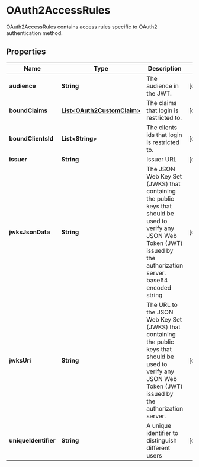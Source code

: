 

# OAuth2AccessRules

OAuth2AccessRules contains access rules specific to OAuth2 authentication method.

## Properties

Name | Type | Description | Notes
------------ | ------------- | ------------- | -------------
**audience** | **String** | The audience in the JWT. |  [optional]
**boundClaims** | [**List&lt;OAuth2CustomClaim&gt;**](OAuth2CustomClaim.md) | The claims that login is restricted to. |  [optional]
**boundClientsId** | **List&lt;String&gt;** | The clients ids that login is restricted to. |  [optional]
**issuer** | **String** | Issuer URL |  [optional]
**jwksJsonData** | **String** | The JSON Web Key Set (JWKS) that containing the public keys that should be used to verify any JSON Web Token (JWT) issued by the authorization server. base64 encoded string |  [optional]
**jwksUri** | **String** | The URL to the JSON Web Key Set (JWKS) that containing the public keys that should be used to verify any JSON Web Token (JWT) issued by the authorization server. |  [optional]
**uniqueIdentifier** | **String** | A unique identifier to distinguish different users |  [optional]



